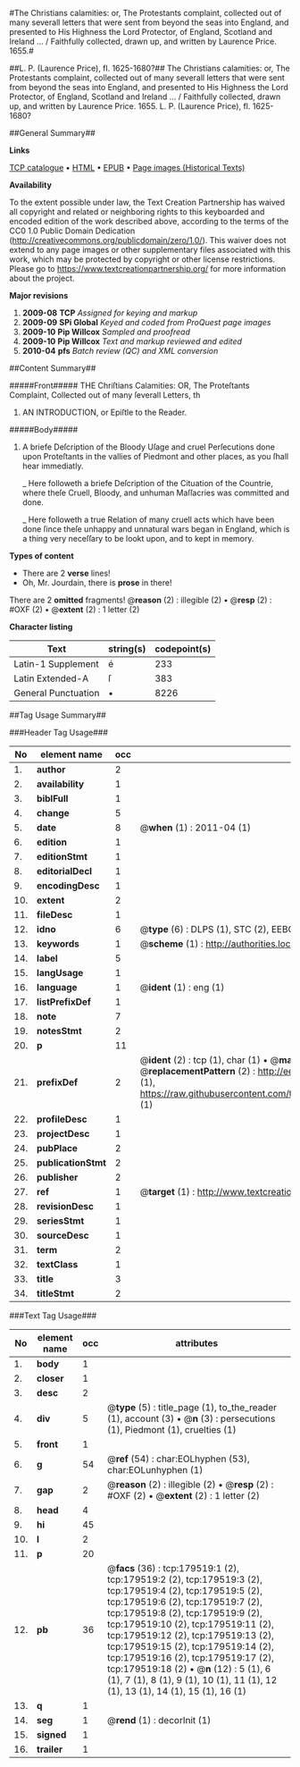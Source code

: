 #The Christians calamities: or, The Protestants complaint, collected out of many severall letters that were sent from beyond the seas into England, and presented to His Highness the Lord Protector, of England, Scotland and Ireland ... / Faithfully collected, drawn up, and written by Laurence Price. 1655.#

##L. P. (Laurence Price), fl. 1625-1680?##
The Christians calamities: or, The Protestants complaint, collected out of many severall letters that were sent from beyond the seas into England, and presented to His Highness the Lord Protector, of England, Scotland and Ireland ... / Faithfully collected, drawn up, and written by Laurence Price. 1655.
L. P. (Laurence Price), fl. 1625-1680?

##General Summary##

**Links**

[TCP catalogue](http://www.ota.ox.ac.uk/tcp/)  • 
[HTML](http://tei.it.ox.ac.uk/tcp/Texts-HTML/free/B04/B04810.html)  • 
[EPUB](http://tei.it.ox.ac.uk/tcp/Texts-EPUB/free/B04/B04810.epub) • 
[Page images (Historical Texts)](https://historicaltexts.jisc.ac.uk/eebo-52612215e)

**Availability**

To the extent possible under law, the Text Creation Partnership has waived all copyright and related or neighboring rights to this keyboarded and encoded edition of the work described above, according to the terms of the CC0 1.0 Public Domain Dedication (http://creativecommons.org/publicdomain/zero/1.0/). This waiver does not extend to any page images or other supplementary files associated with this work, which may be protected by copyright or other license restrictions. Please go to https://www.textcreationpartnership.org/ for more information about the project.

**Major revisions**

1. __2009-08__ __TCP__ *Assigned for keying and markup*
1. __2009-09__ __SPi Global__ *Keyed and coded from ProQuest page images*
1. __2009-10__ __Pip Willcox__ *Sampled and proofread*
1. __2009-10__ __Pip Willcox__ *Text and markup reviewed and edited*
1. __2010-04__ __pfs__ *Batch review (QC) and XML conversion*

##Content Summary##

#####Front#####
THE Chriſtians Calamities: OR, The Proteſtants Complaint, Collected out of many ſeverall Letters, th
1. AN INTRODUCTION, or Epiſtle to the Reader.

#####Body#####

1. A briefe Deſcription of the Bloody Uſage and cruel Perſecutions done upon Proteſtants in the vallies of Piedmont and other places, as you ſhall hear immediatly.

    _ Here followeth a briefe Deſcription of the Cituation of the Countrie, where theſe Cruell, Bloody, and unhuman Maſſacries was committed and done.

    _ Here followeth a true Relation of many cruell acts which have been done ſince theſe unhappy and unnatural wars began in England, which is a thing very neceſſary to be lookt upon, and to kept in memory.

**Types of content**

  * There are 2 **verse** lines!
  * Oh, Mr. Jourdain, there is **prose** in there!

There are 2 **omitted** fragments! 
 @__reason__ (2) : illegible (2)  •  @__resp__ (2) : #OXF (2)  •  @__extent__ (2) : 1 letter (2)

**Character listing**


|Text|string(s)|codepoint(s)|
|---|---|---|
|Latin-1 Supplement|é|233|
|Latin Extended-A|ſ|383|
|General Punctuation|•|8226|

##Tag Usage Summary##

###Header Tag Usage###

|No|element name|occ|attributes|
|---|---|---|---|
|1.|__author__|2||
|2.|__availability__|1||
|3.|__biblFull__|1||
|4.|__change__|5||
|5.|__date__|8| @__when__ (1) : 2011-04 (1)|
|6.|__edition__|1||
|7.|__editionStmt__|1||
|8.|__editorialDecl__|1||
|9.|__encodingDesc__|1||
|10.|__extent__|2||
|11.|__fileDesc__|1||
|12.|__idno__|6| @__type__ (6) : DLPS (1), STC (2), EEBO-CITATION (1), OCLC (1), VID (1)|
|13.|__keywords__|1| @__scheme__ (1) : http://authorities.loc.gov/ (1)|
|14.|__label__|5||
|15.|__langUsage__|1||
|16.|__language__|1| @__ident__ (1) : eng (1)|
|17.|__listPrefixDef__|1||
|18.|__note__|7||
|19.|__notesStmt__|2||
|20.|__p__|11||
|21.|__prefixDef__|2| @__ident__ (2) : tcp (1), char (1)  •  @__matchPattern__ (2) : ([0-9\-]+):([0-9IVX]+) (1), (.+) (1)  •  @__replacementPattern__ (2) : http://eebo.chadwyck.com/downloadtiff?vid=$1&page=$2 (1), https://raw.githubusercontent.com/textcreationpartnership/Texts/master/tcpchars.xml#$1 (1)|
|22.|__profileDesc__|1||
|23.|__projectDesc__|1||
|24.|__pubPlace__|2||
|25.|__publicationStmt__|2||
|26.|__publisher__|2||
|27.|__ref__|1| @__target__ (1) : http://www.textcreationpartnership.org/docs/. (1)|
|28.|__revisionDesc__|1||
|29.|__seriesStmt__|1||
|30.|__sourceDesc__|1||
|31.|__term__|2||
|32.|__textClass__|1||
|33.|__title__|3||
|34.|__titleStmt__|2||


###Text Tag Usage###

|No|element name|occ|attributes|
|---|---|---|---|
|1.|__body__|1||
|2.|__closer__|1||
|3.|__desc__|2||
|4.|__div__|5| @__type__ (5) : title_page (1), to_the_reader (1), account (3)  •  @__n__ (3) : persecutions (1), Piedmont (1), cruelties (1)|
|5.|__front__|1||
|6.|__g__|54| @__ref__ (54) : char:EOLhyphen (53), char:EOLunhyphen (1)|
|7.|__gap__|2| @__reason__ (2) : illegible (2)  •  @__resp__ (2) : #OXF (2)  •  @__extent__ (2) : 1 letter (2)|
|8.|__head__|4||
|9.|__hi__|45||
|10.|__l__|2||
|11.|__p__|20||
|12.|__pb__|36| @__facs__ (36) : tcp:179519:1 (2), tcp:179519:2 (2), tcp:179519:3 (2), tcp:179519:4 (2), tcp:179519:5 (2), tcp:179519:6 (2), tcp:179519:7 (2), tcp:179519:8 (2), tcp:179519:9 (2), tcp:179519:10 (2), tcp:179519:11 (2), tcp:179519:12 (2), tcp:179519:13 (2), tcp:179519:15 (2), tcp:179519:14 (2), tcp:179519:16 (2), tcp:179519:17 (2), tcp:179519:18 (2)  •  @__n__ (12) : 5 (1), 6 (1), 7 (1), 8 (1), 9 (1), 10 (1), 11 (1), 12 (1), 13 (1), 14 (1), 15 (1), 16 (1)|
|13.|__q__|1||
|14.|__seg__|1| @__rend__ (1) : decorInit (1)|
|15.|__signed__|1||
|16.|__trailer__|1||
